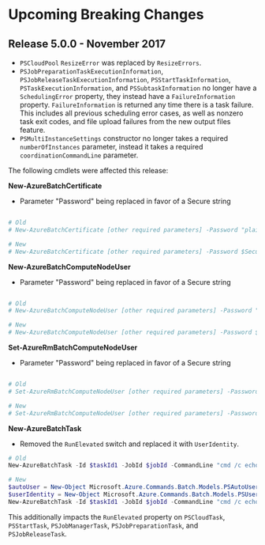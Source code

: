 <!--
    Please leave this section at the top of the breaking change documentation.

    New breaking changes should go under the section titled "Upcoming Breaking Changes", and should adhere to the following format:

    # Upcoming Breaking Changes

    ## Release X.0.0 - January 2017

    The following cmdlets were affected this release:

    **Cmdlet 1**
    - Description of what has changed

    ```powershell
    # Old
    # Sample of how the cmdlet was previously called

    # New
    # Sample of how the cmdlet should now be called
    ```

    Note: the above section follows the template found in the link below: 

    https://github.com/Azure/azure-powershell/blob/dev/documentation/breaking-changes/breaking-change-template.md
-->

# Upcoming Breaking Changes   

## Release 5.0.0 - November 2017

- `PSCloudPool` `ResizeError` was replaced by `ResizeErrors`.
- `PSJobPreparationTaskExecutionInformation`, `PSJobReleaseTaskExecutionInformation`, `PSStartTaskInformation`, `PSTaskExecutionInformation`, and `PSSubtaskInformation` 
  no longer have a `SchedulingError` property, they instead have a `FailureInformation` property. `FailureInformation` is returned any time there is a task failure.
  This includes all previous scheduling error cases, as well as nonzero task exit codes, and file upload failures from the new output files feature.
- `PSMultiInstanceSettings` constructor no longer takes a required `numberOfInstances` parameter, instead it takes a required `coordinationCommandLine` parameter.

The following cmdlets were affected this release:

**New-AzureBatchCertificate**
- Parameter "Password" being replaced in favor of a Secure string

```powershell

# Old
# New-AzureBatchCertificate [other required parameters] -Password "plain-text string"

# New
# New-AzureBatchCertificate [other required parameters] -Password $SecureStringVariable
```

**New-AzureBatchComputeNodeUser**
- Parameter "Password" being replaced in favor of a Secure string

```powershell

# Old
# New-AzureBatchComputeNodeUser [other required parameters] -Password "plain-text string"

# New
# New-AzureBatchComputeNodeUser [other required parameters] -Password $SecureStringVariable
```

**Set-AzureRmBatchComputeNodeUser**
- Parameter "Password" being replaced in favor of a Secure string

```powershell

# Old
# Set-AzureRmBatchComputeNodeUser [other required parameters] -Password "plain-text string"

# New
# Set-AzureRmBatchComputeNodeUser [other required parameters] -Password $SecureStringVariable
```

**New-AzureBatchTask**
 - Removed the `RunElevated` switch and replaced it with `UserIdentity`.

```powershell
# Old
New-AzureBatchTask -Id $taskId1 -JobId $jobId -CommandLine "cmd /c echo hello" -RunElevated $TRUE

# New
$autoUser = New-Object Microsoft.Azure.Commands.Batch.Models.PSAutoUserSpecification -ArgumentList @("Task", "Admin")
$userIdentity = New-Object Microsoft.Azure.Commands.Batch.Models.PSUserIdentity $autoUser
New-AzureBatchTask -Id $taskId1 -JobId $jobId -CommandLine "cmd /c echo hello" -UserIdentity $userIdentity
```

This additionally impacts the `RunElevated` property on `PSCloudTask`, `PSStartTask`, `PSJobManagerTask`, `PSJobPreparationTask`, and `PSJobReleaseTask`.